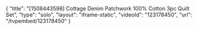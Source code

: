 {
    "title": "[1508443598] Cottage  Denim Patchwork 100% Cotton 3pc Quilt Set",
    "type": "solo",
    "layout": "iframe-static",
    "videoId": "123178450",
    "url": "\/tvpembed\/123178450"
}